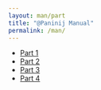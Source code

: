 ```yaml
---
layout: man/part
title: "@Paninij Manual"
permalink: /man/
---
```

- [Part 1](/man/p1)
- [Part 2](/man/p2)
- [Part 3](/man/p3)
- [Part 4](/man/p4)

